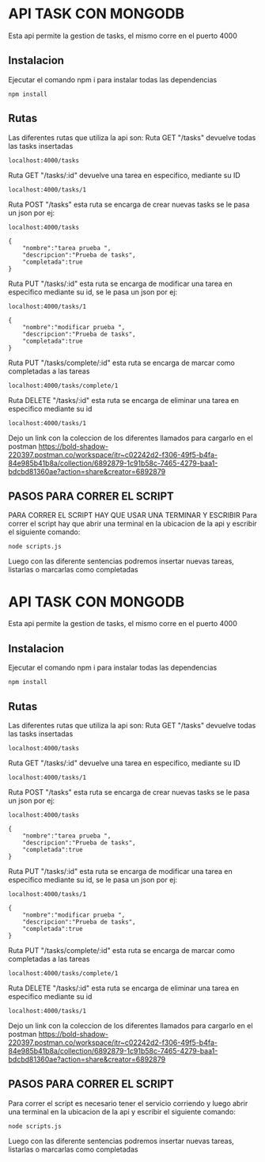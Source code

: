 # API TASK CON MONGODB
Esta api permite la gestion de tasks, el mismo corre en el puerto 4000
## Instalacion 

Ejecutar el comando npm i para instalar todas las dependencias
```
npm install
```

## Rutas
Las diferentes rutas que utiliza la api son:
Ruta GET "/tasks" devuelve todas las tasks insertadas
```
localhost:4000/tasks
```
Ruta GET "/tasks/:id" devuelve una tarea en especifico, mediante su ID
```
localhost:4000/tasks/1
```

Ruta POST "/tasks" esta ruta se encarga de crear nuevas tasks se le pasa un json por ej:
```
localhost:4000/tasks

{
    "nombre":"tarea prueba ",
    "descripcion":"Prueba de tasks",
    "completada":true
}
```
Ruta PUT "/tasks/:id" esta ruta se encarga de modificar una tarea en especifico mediante su id, se le pasa un json por ej:
```
localhost:4000/tasks/1

{
    "nombre":"modificar prueba ",
    "descripcion":"Prueba de tasks",
    "completada":true
}
```

Ruta PUT "/tasks/complete/:id" esta ruta se encarga de marcar como completadas a las tareas
```
localhost:4000/tasks/complete/1

```

Ruta DELETE "/tasks/:id" esta ruta se encarga de eliminar una tarea en especifico mediante su id
```
localhost:4000/tasks/1

```
Dejo un link con la coleccion de los diferentes llamados para cargarlo en el postman
https://bold-shadow-220397.postman.co/workspace/itr~c02242d2-f306-49f5-b4fa-84e985b41b8a/collection/6892879-1c91b58c-7465-4279-baa1-bdcbd81360ae?action=share&creator=6892879
## PASOS PARA CORRER EL SCRIPT
PARA CORRER EL SCRIPT HAY QUE USAR UNA TERMINAR Y ESCRIBIR 
Para correr el script hay que abrir una terminal en la ubicacion de la api y escribir el siguiente comando:
```
node scripts.js

```
Luego con las diferente sentencias podremos insertar nuevas tareas, listarlas o marcarlas como completadas

# API TASK CON MONGODB
Esta api permite la gestion de tasks, el mismo corre en el puerto 4000
## Instalacion 

Ejecutar el comando npm i para instalar todas las dependencias
```
npm install
```

## Rutas
Las diferentes rutas que utiliza la api son:
Ruta GET "/tasks" devuelve todas las tasks insertadas
```
localhost:4000/tasks
```
Ruta GET "/tasks/:id" devuelve una tarea en especifico, mediante su ID
```
localhost:4000/tasks/1
```

Ruta POST "/tasks" esta ruta se encarga de crear nuevas tasks se le pasa un json por ej:
```
localhost:4000/tasks

{
    "nombre":"tarea prueba ",
    "descripcion":"Prueba de tasks",
    "completada":true
}
```
Ruta PUT "/tasks/:id" esta ruta se encarga de modificar una tarea en especifico mediante su id, se le pasa un json por ej:
```
localhost:4000/tasks/1

{
    "nombre":"modificar prueba ",
    "descripcion":"Prueba de tasks",
    "completada":true
}
```

Ruta PUT "/tasks/complete/:id" esta ruta se encarga de marcar como completadas a las tareas
```
localhost:4000/tasks/complete/1

```

Ruta DELETE "/tasks/:id" esta ruta se encarga de eliminar una tarea en especifico mediante su id
```
localhost:4000/tasks/1

```
Dejo un link con la coleccion de los diferentes llamados para cargarlo en el postman
https://bold-shadow-220397.postman.co/workspace/itr~c02242d2-f306-49f5-b4fa-84e985b41b8a/collection/6892879-1c91b58c-7465-4279-baa1-bdcbd81360ae?action=share&creator=6892879
## PASOS PARA CORRER EL SCRIPT
Para correr el script es necesario tener el servicio corriendo y luego abrir una terminal en la ubicacion de la api y escribir el siguiente comando:
```
node scripts.js

```
Luego con las diferente sentencias podremos insertar nuevas tareas, listarlas o marcarlas como completadas

